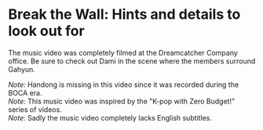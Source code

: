 # Break the Wall: Hints and details to look out for

The music video was completely filmed at the Dreamcatcher Company office.
Be sure to check out Dami in the scene where the members surround Gahyun.

*Note*: Handong is missing in this video since it was recorded during the BOCA era.  
*Note*: This music video was inspired by the "K-pop with Zero Budget!" series of videos.  
*Note*: Sadly the music video completely lacks English subtitles.
